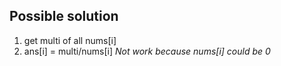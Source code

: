 ## Possible solution
1. get multi of all nums[i]
2. ans[i] = multi/nums[i] 
*Not work because nums[i] could be 0*
